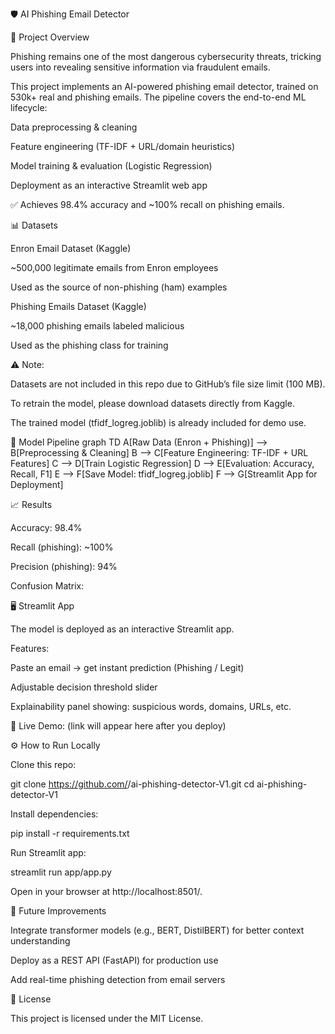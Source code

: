 🛡️ AI Phishing Email Detector

📌 Project Overview

Phishing remains one of the most dangerous cybersecurity threats, tricking users into revealing sensitive information via fraudulent emails.

This project implements an AI-powered phishing email detector, trained on 530k+ real and phishing emails. The pipeline covers the end-to-end ML lifecycle:

Data preprocessing & cleaning

Feature engineering (TF-IDF + URL/domain heuristics)

Model training & evaluation (Logistic Regression)

Deployment as an interactive Streamlit web app

✅ Achieves 98.4% accuracy and ~100% recall on phishing emails.

📊 Datasets

Enron Email Dataset (Kaggle)

~500,000 legitimate emails from Enron employees

Used as the source of non-phishing (ham) examples

Phishing Emails Dataset (Kaggle)

~18,000 phishing emails labeled malicious

Used as the phishing class for training

⚠️ Note:

Datasets are not included in this repo due to GitHub’s file size limit (100 MB).

To retrain the model, please download datasets directly from Kaggle.

The trained model (tfidf_logreg.joblib) is already included for demo use.

🧠 Model Pipeline
graph TD
A[Raw Data (Enron + Phishing)] --> B[Preprocessing & Cleaning]
B --> C[Feature Engineering: TF-IDF + URL Features]
C --> D[Train Logistic Regression]
D --> E[Evaluation: Accuracy, Recall, F1]
E --> F[Save Model: tfidf_logreg.joblib]
F --> G[Streamlit App for Deployment]

📈 Results

Accuracy: 98.4%

Recall (phishing): ~100%

Precision (phishing): 94%

Confusion Matrix:




🖥️ Streamlit App

The model is deployed as an interactive Streamlit app.

Features:

Paste an email → get instant prediction (Phishing / Legit)

Adjustable decision threshold slider

Explainability panel showing: suspicious words, domains, URLs, etc.

📌 Live Demo: (link will appear here after you deploy)

⚙️ How to Run Locally

Clone this repo:

git clone https://github.com/<your-username>/ai-phishing-detector-V1.git
cd ai-phishing-detector-V1


Install dependencies:

pip install -r requirements.txt


Run Streamlit app:

streamlit run app/app.py


Open in your browser at http://localhost:8501/.

🔮 Future Improvements

Integrate transformer models (e.g., BERT, DistilBERT) for better context understanding

Deploy as a REST API (FastAPI) for production use

Add real-time phishing detection from email servers

📜 License

This project is licensed under the MIT License.
